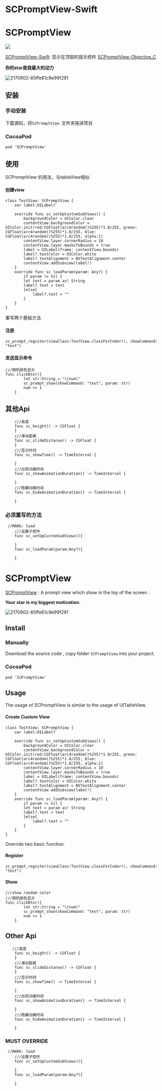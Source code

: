 # SCPromptView-Swift
# SCPromptView
![](https://upload-images.jianshu.io/upload_images/2170902-41022bef50f9b131.png?imageMogr2/auto-orient/strip%7CimageView2/2/w/1240)


[SCPromptView-Swift](https://github.com/Chan4iOS/SCPromptView-Swift): 显示在顶部的提示控件
[SCPromptView-Objective_C](https://github.com/Chan4iOS/SCPromptView)

**你的star是我最大的动力**


![2170902-85ffe61c9e99f291](https://ws2.sinaimg.cn/large/006tNc79gy1fzc1zhhhjcg306a0boqv9.gif)


## 安装
### 手动安装
下载源码，将`SCPromptView `文件夹拖进项目

### CocoaPod
```
pod 'SCPromptView'
```

## 使用
SCPromptView 的用法，与tableView相似
#### 创建view
```
class TestView: SCPromptView {
    var label:UILabel?
    
    override func sc_setUpCustomSubViews() {
        backgroundColor = UIColor.clear
        contentView.backgroundColor = UIColor.init(red:CGFloat(arc4random()%255)*1.0/255, green: CGFloat(arc4random()%255)*1.0/255, blue: CGFloat(arc4random()%255)*1.0/255, alpha:1)
        contentView.layer.cornerRadius = 10
        contentView.layer.masksToBounds = true
        label = UILabel(frame: contentView.bounds)
        label?.textColor = UIColor.white
        label?.textAlignment = NSTextAlignment.center
        contentView.addSubview(label!)
    }
    override func sc_loadParam(param: Any?) {
        if param != nil {
        let text = param as! String
        label?.text = text
        }else{
            label?.text = ""
        }
    }
}
```
重写两个基础方法

#### 注册
```
sc_prompt_register(viewClass:TestView.classForCoder(), showCommand: "test")
```
#### 发送显示命令
```
///随机颜色显示
func clickBtn(){
        let str:String = "\(num)"
        sc_prompt_show(showCommand: "test", param: str)
        num += 1
    }
```

## 其他Api
```
    ///高度
    func sc_height() -> CGFloat {
    }
    ///滑动距离
    func sc_slideDistanse() -> CGFloat {
    }
    ///显示时间
    func sc_showTime() -> TimeInterval {
      
    }
    ///出现动画时间
    func sc_showAnimationDuration() -> TimeInterval {
        
    }
    ///隐藏动画时间
    func sc_hideAnimationDuration() -> TimeInterval {
        
    }
```

### 必须重写的方法

```
 //MARK: load
    ///设置子控件
    func sc_setUpCustomSubViews(){
        
    }
    func sc_loadParam(param:Any?){
        
    }
```



# SCPromptView

[SCPromptView](https://github.com/Chan4iOS/SCPromptView-Swift)  : A prompt view which show in the top of the screen .


**Your star is my biggest motivation.**

![2170902-85ffe61c9e99f291](https://ws2.sinaimg.cn/large/006tNc79gy1fzc1zhhhjcg306a0boqv9.gif)

## Install
### Manually
Download the source code , copy  folder `SCPromptView` into your project.
### CocoaPod
```
pod 'SCPromptView'
```

## Usage
The usage of SCPromptView is similar to the usage of UITableView.
#### Create Custom View
```
class TestView: SCPromptView {
    var label:UILabel?
    
    override func sc_setUpCustomSubViews() {
        backgroundColor = UIColor.clear
        contentView.backgroundColor = UIColor.init(red:CGFloat(arc4random()%255)*1.0/255, green: CGFloat(arc4random()%255)*1.0/255, blue: CGFloat(arc4random()%255)*1.0/255, alpha:1)
        contentView.layer.cornerRadius = 10
        contentView.layer.masksToBounds = true
        label = UILabel(frame: contentView.bounds)
        label?.textColor = UIColor.white
        label?.textAlignment = NSTextAlignment.center
        contentView.addSubview(label!)
    }
    override func sc_loadParam(param: Any?) {
        if param != nil {
        let text = param as! String
        label?.text = text
        }else{
            label?.text = ""
        }
    }
}
```
Override two basic function.

#### Register
```
sc_prompt_register(viewClass:TestView.classForCoder(), showCommand: "test")
```
#### Show
```
///show random color
///随机颜色显示
func clickBtn(){
        let str:String = "\(num)"
        sc_prompt_show(showCommand: "test", param: str)
        num += 1
    }
```
## Other Api
```
   ///高度
    func sc_height() -> CGFloat {
    }
    ///滑动距离
    func sc_slideDistanse() -> CGFloat {
    }
    ///显示时间
    func sc_showTime() -> TimeInterval {
      
    }
    ///出现动画时间
    func sc_showAnimationDuration() -> TimeInterval {
        
    }
    ///隐藏动画时间
    func sc_hideAnimationDuration() -> TimeInterval {
        
    }
```
### MUST OVERRIDE

```
 //MARK: load
    ///设置子控件
    func sc_setUpCustomSubViews(){
        
    }
    func sc_loadParam(param:Any?){
        
    }
```

